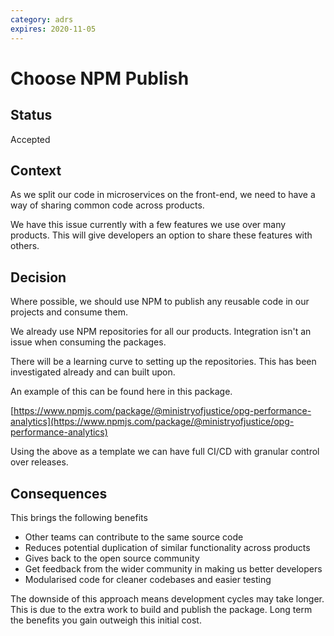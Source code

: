 ```yaml
---
category: adrs
expires: 2020-11-05
---
```


# Choose NPM Publish

## Status

Accepted

## Context

As we split our code in microservices on the front-end, we need to have a way of sharing common code across products.

We have this issue currently with a few features we use over many products. This will give developers an option to share these features with others.

## Decision

Where possible, we should use NPM to publish any reusable code in our projects and consume them.

We already use NPM repositories for all our products. Integration isn't an issue when consuming the packages.

There will be a learning curve to setting up the repositories. This has been investigated already and can built upon.

An example of this can be found here in this package.

[https://www.npmjs.com/package/@ministryofjustice/opg-performance-analytics](https://www.npmjs.com/package/@ministryofjustice/opg-performance-analytics)

Using the above as a template we can have full CI/CD with granular control over releases.

## Consequences

This brings the following benefits

- Other teams can contribute to the same source code
- Reduces potential duplication of similar functionality across products
- Gives back to the open source community
- Get feedback from the wider community in making us better developers
- Modularised code for cleaner codebases and easier testing

The downside of this approach means development cycles may take longer. This is due to the extra work to build and publish the package. Long term the benefits you gain outweigh this initial cost.
